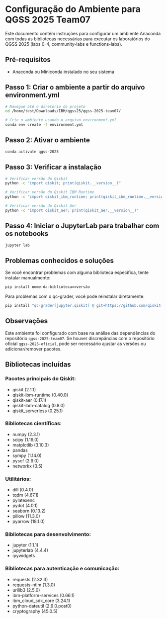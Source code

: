 # Configuração do Ambiente para QGSS 2025 Team07

Este documento contém instruções para configurar um ambiente Anaconda com todas as bibliotecas necessárias para executar os laboratórios do QGSS 2025 (labs 0-4, community-labs e functions-labs).

## Pré-requisitos
- Anaconda ou Miniconda instalado no seu sistema

## Passo 1: Criar o ambiente a partir do arquivo environment.yml

```bash
# Navegue até o diretório do projeto
cd /home/test/Downloads/IBM/qgss25/qgss-2025-team07/

# Crie o ambiente usando o arquivo environment.yml
conda env create -f environment.yml
```

## Passo 2: Ativar o ambiente

```bash
conda activate qgss-2025
```

## Passo 3: Verificar a instalação

```bash
# Verificar versão do Qiskit
python -c "import qiskit; print(qiskit.__version__)"

# Verificar versão do Qiskit IBM Runtime
python -c "import qiskit_ibm_runtime; print(qiskit_ibm_runtime.__version__)"

# Verificar versão do Qiskit Aer
python -c "import qiskit_aer; print(qiskit_aer.__version__)"
```

## Passo 4: Iniciar o JupyterLab para trabalhar com os notebooks

```bash
jupyter lab
```

## Problemas conhecidos e soluções

Se você encontrar problemas com alguma biblioteca específica, tente instalar manualmente:

```bash
pip install nome-da-biblioteca==versão
```

Para problemas com o qc-grader, você pode reinstalar diretamente:

```bash
pip install "qc-grader[jupyter,qiskit] @ git+https://github.com/qiskit-community/Quantum-Challenge-Grader.git"
```

## Observações

Este ambiente foi configurado com base na análise das dependências do repositório `qgss-2025-team07`. Se houver discrepâncias com o repositório oficial `qgss-2025-oficial`, pode ser necessário ajustar as versões ou adicionar/remover pacotes.

## Bibliotecas incluídas

### Pacotes principais do Qiskit:
- qiskit (2.1.1)
- qiskit-ibm-runtime (0.40.0)
- qiskit-aer (0.17.1)
- qiskit-ibm-catalog (0.8.0)
- qiskit_serverless (0.25.1)

### Bibliotecas científicas:
- numpy (2.3.1)
- scipy (1.16.0)
- matplotlib (3.10.3)
- pandas
- sympy (1.14.0)
- pyscf (2.9.0)
- networkx (3.5)

### Utilitários:
- dill (0.4.0)
- tqdm (4.67.1)
- pylatexenc
- pydot (4.0.1)
- seaborn (0.13.2)
- pillow (11.3.0)
- pyarrow (18.1.0)

### Bibliotecas para desenvolvimento:
- jupyter (1.1.1)
- jupyterlab (4.4.4)
- ipywidgets

### Bibliotecas para autenticação e comunicação:
- requests (2.32.3)
- requests-ntlm (1.3.0)
- urllib3 (2.5.0)
- ibm-platform-services (0.66.1)
- ibm_cloud_sdk_core (3.24.1)
- python-dateutil (2.9.0.post0)
- cryptography (45.0.5)
